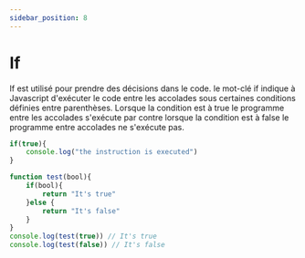 ```yaml
---
sidebar_position: 8
---
```


# If

If est utilisé pour prendre des décisions dans le code. le mot-clé if indique à Javascript d'exécuter le code entre les accolades sous certaines conditions définies entre parenthèses. 
Lorsque la condition est à true le programme entre les accolades s'exécute par contre lorsque la condition est à false le programme entre accolades ne s'exécute pas. 

```javascript
if(true){
    console.log("the instruction is executed")
}

function test(bool){
    if(bool){
        return "It's true"
    }else {
        return "It's false"
    }
}
console.log(test(true)) // It's true
console.log(test(false)) // It's false

```
